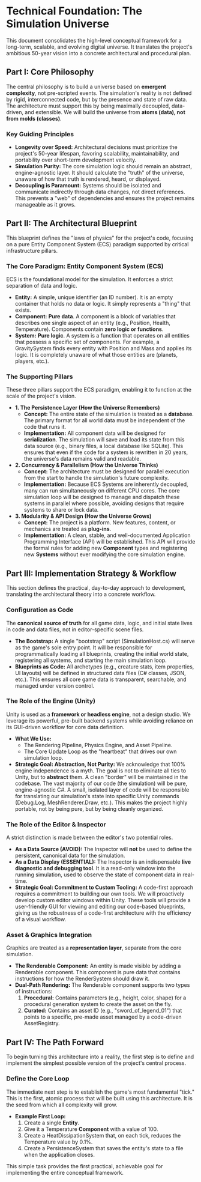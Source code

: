 # **Technical Foundation: The Simulation Universe**

This document consolidates the high-level conceptual framework for a long-term, scalable, and evolving digital universe. It translates the project's ambitious 50-year vision into a concrete architectural and procedural plan.

## **Part I: Core Philosophy**

The central philosophy is to build a universe based on **emergent complexity**, not pre-scripted events. The simulation's reality is not defined by rigid, interconnected code, but by the presence and state of raw data. The architecture must support this by being maximally decoupled, data-driven, and extensible. We will build the universe from **atoms (data), not from molds (classes)**.

### **Key Guiding Principles**

* **Longevity over Speed:** Architectural decisions must prioritize the project's 50-year lifespan, favoring scalability, maintainability, and portability over short-term development velocity.  
* **Simulation Purity:** The core simulation logic should remain an abstract, engine-agnostic layer. It should calculate the "truth" of the universe, unaware of how that truth is rendered, heard, or displayed.  
* **Decoupling is Paramount:** Systems should be isolated and communicate indirectly through data changes, not direct references. This prevents a "web" of dependencies and ensures the project remains manageable as it grows.

## **Part II: The Architectural Blueprint**

This blueprint defines the "laws of physics" for the project's code, focusing on a pure Entity Component System (ECS) paradigm supported by critical infrastructure pillars.

### **The Core Paradigm: Entity Component System (ECS)**

ECS is the foundational model for the simulation. It enforces a strict separation of data and logic.

* **Entity:** A simple, unique identifier (an ID number). It is an empty container that holds no data or logic. It simply represents a "thing" that exists.  
* **Component:** **Pure data**. A component is a block of variables that describes one single aspect of an entity (e.g., Position, Health, Temperature). Components contain **zero logic or functions**.  
* **System:** **Pure logic**. A system is a function that operates on all entities that possess a specific set of components. For example, a GravitySystem finds every entity with Position and Mass and applies its logic. It is completely unaware of what those entities are (planets, players, etc.).

### **The Supporting Pillars**

These three pillars support the ECS paradigm, enabling it to function at the scale of the project's vision.

* **1\. The Persistence Layer (How the Universe Remembers)**  
  * **Concept:** The entire state of the simulation is treated as a **database**. The primary format for all world data must be independent of the code that runs it.  
  * **Implementation:** All component data will be designed for **serialization**. The simulation will save and load its state from this data source (e.g., binary files, a local database like SQLite). This ensures that even if the code for a system is rewritten in 20 years, the universe's data remains valid and readable.  
* **2\. Concurrency & Parallelism (How the Universe Thinks)**  
  * **Concept:** The architecture must be designed for parallel execution from the start to handle the simulation's future complexity.  
  * **Implementation:** Because ECS Systems are inherently decoupled, many can run simultaneously on different CPU cores. The core simulation loop will be designed to manage and dispatch these systems in parallel where possible, avoiding designs that require systems to share or lock data.  
* **3\. Modularity & API Design (How the Universe Grows)**  
  * **Concept:** The project is a platform. New features, content, or mechanics are treated as **plug-ins**.  
  * **Implementation:** A clean, stable, and well-documented Application Programming Interface (API) will be established. This API will provide the formal rules for adding new **Component** types and registering new **Systems** without ever modifying the core simulation engine.

## **Part III: Implementation Strategy & Workflow**

This section defines the practical, day-to-day approach to development, translating the architectural theory into a concrete workflow.

### **Configuration as Code**

The **canonical source of truth** for all game data, logic, and initial state lives in code and data files, not in editor-specific scene files.

* **The Bootstrap:** A single "bootstrap" script (SimulationHost.cs) will serve as the game's sole entry point. It will be responsible for programmatically loading all blueprints, creating the initial world state, registering all systems, and starting the main simulation loop.  
* **Blueprints as Code:** All archetypes (e.g., creature stats, item properties, UI layouts) will be defined in structured data files (C\# classes, JSON, etc.). This ensures all core game data is transparent, searchable, and managed under version control.

### **The Role of the Engine (Unity)**

Unity is used as a **framework or headless engine**, not a design studio. We leverage its powerful, pre-built backend systems while avoiding reliance on its GUI-driven workflow for core data definition.

* **What We Use:**  
  * The Rendering Pipeline, Physics Engine, and Asset Pipeline.  
  * The Core Update Loop as the "heartbeat" that drives our own simulation loop.  
* **Strategic Goal: Abstraction, Not Purity:** We acknowledge that 100% engine independence is a myth. The goal is not to eliminate all ties to Unity, but to **abstract** them. A clean "border" will be maintained in the codebase. The vast majority of our code (the simulation) will be pure, engine-agnostic C\#. A small, isolated layer of code will be responsible for translating our simulation's state into specific Unity commands (Debug.Log, MeshRenderer.Draw, etc.). This makes the project highly portable, not by being pure, but by being cleanly organized.

### **The Role of the Editor & Inspector**

A strict distinction is made between the editor's two potential roles.

* **As a Data Source (AVOID):** The Inspector will **not** be used to define the persistent, canonical data for the simulation.  
* **As a Data Display (ESSENTIAL):** The Inspector is an indispensable **live diagnostic and debugging tool**. It is a read-only window into the running simulation, used to observe the state of component data in real-time.  
* **Strategic Goal: Commitment to Custom Tooling:** A code-first approach requires a commitment to building our own tools. We will proactively develop custom editor windows within Unity. These tools will provide a user-friendly GUI for viewing and editing our code-based blueprints, giving us the robustness of a code-first architecture with the efficiency of a visual workflow.

### **Asset & Graphics Integration**

Graphics are treated as a **representation layer**, separate from the core simulation.

* **The Renderable Component:** An entity is made visible by adding a Renderable component. This component is pure data that contains instructions for how the RenderSystem should draw it.  
* **Dual-Path Rendering:** The Renderable component supports two types of instructions:  
  1. **Procedural:** Contains parameters (e.g., height, color, shape) for a procedural generation system to create the asset on the fly.  
  2. **Curated:** Contains an asset ID (e.g., "sword\_of\_legend\_01") that points to a specific, pre-made asset managed by a code-driven AssetRegistry.

## **Part IV: The Path Forward**

To begin turning this architecture into a reality, the first step is to define and implement the simplest possible version of the project's central process.

### **Define the Core Loop**

The immediate next step is to establish the game's most fundamental "tick." This is the first, atomic process that will be built using this architecture. It is the seed from which all complexity will grow.

* **Example First Loop:**  
  1. Create a single **Entity**.  
  2. Give it a Temperature **Component** with a value of 100\.  
  3. Create a HeatDissipationSystem that, on each tick, reduces the Temperature value by 0.1%.  
  4. Create a PersistenceSystem that saves the entity's state to a file when the application closes.

This simple task provides the first practical, achievable goal for implementing the entire conceptual framework.